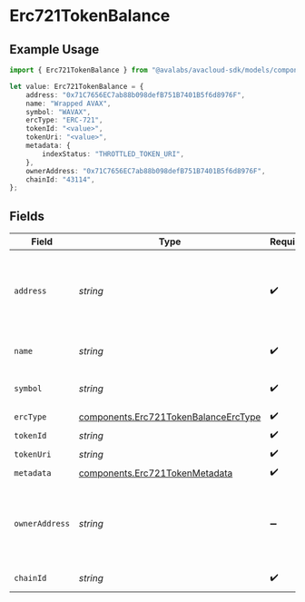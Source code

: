 # Erc721TokenBalance

## Example Usage

```typescript
import { Erc721TokenBalance } from "@avalabs/avacloud-sdk/models/components";

let value: Erc721TokenBalance = {
    address: "0x71C7656EC7ab88b098defB751B7401B5f6d8976F",
    name: "Wrapped AVAX",
    symbol: "WAVAX",
    ercType: "ERC-721",
    tokenId: "<value>",
    tokenUri: "<value>",
    metadata: {
        indexStatus: "THROTTLED_TOKEN_URI",
    },
    ownerAddress: "0x71C7656EC7ab88b098defB751B7401B5f6d8976F",
    chainId: "43114",
};
```

## Fields

| Field                                                                                        | Type                                                                                         | Required                                                                                     | Description                                                                                  | Example                                                                                      |
| -------------------------------------------------------------------------------------------- | -------------------------------------------------------------------------------------------- | -------------------------------------------------------------------------------------------- | -------------------------------------------------------------------------------------------- | -------------------------------------------------------------------------------------------- |
| `address`                                                                                    | *string*                                                                                     | :heavy_check_mark:                                                                           | A wallet or contract address in mixed-case checksum encoding.                                | 0x71C7656EC7ab88b098defB751B7401B5f6d8976F                                                   |
| `name`                                                                                       | *string*                                                                                     | :heavy_check_mark:                                                                           | The contract name.                                                                           | Wrapped AVAX                                                                                 |
| `symbol`                                                                                     | *string*                                                                                     | :heavy_check_mark:                                                                           | The contract symbol.                                                                         | WAVAX                                                                                        |
| `ercType`                                                                                    | [components.Erc721TokenBalanceErcType](../../models/components/erc721tokenbalanceerctype.md) | :heavy_check_mark:                                                                           | N/A                                                                                          |                                                                                              |
| `tokenId`                                                                                    | *string*                                                                                     | :heavy_check_mark:                                                                           | N/A                                                                                          |                                                                                              |
| `tokenUri`                                                                                   | *string*                                                                                     | :heavy_check_mark:                                                                           | N/A                                                                                          |                                                                                              |
| `metadata`                                                                                   | [components.Erc721TokenMetadata](../../models/components/erc721tokenmetadata.md)             | :heavy_check_mark:                                                                           | N/A                                                                                          |                                                                                              |
| `ownerAddress`                                                                               | *string*                                                                                     | :heavy_minus_sign:                                                                           | A wallet or contract address in mixed-case checksum encoding.                                | 0x71C7656EC7ab88b098defB751B7401B5f6d8976F                                                   |
| `chainId`                                                                                    | *string*                                                                                     | :heavy_check_mark:                                                                           | The evm chain id.                                                                            | 43114                                                                                        |
